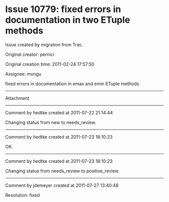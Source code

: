 # Issue 10779: fixed errors in documentation in two ETuple methods

Issue created by migration from Trac.

Original creator: pernici

Original creation time: 2011-02-24 17:57:50

Assignee: mvngu

fixed errors in documentation in emax and emin ETuple methods


---

Attachment


---

Comment by hedtke created at 2011-07-22 21:14:44

Changing status from new to needs_review.


---

Comment by hedtke created at 2011-07-23 18:10:23

OK.


---

Comment by hedtke created at 2011-07-23 18:10:23

Changing status from needs_review to positive_review.


---

Comment by jdemeyer created at 2011-07-27 13:40:48

Resolution: fixed
